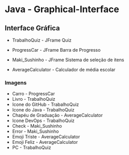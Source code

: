 # Java - Graphical-Interface

## Interface Gráfica

- TrabalhoQuiz - JFrame Quiz

- ProgressCar - JFrame Barra de Progresso

- Maki_Sushinho - JFrame Sistema de seleção de itens

- AverageCalculator - Calculador de média escolar

### Imagens

- Carro - ProgressCar
- Livro - TrabalhoQuiz
- Icone do GitHub - TrabalhoQuiz
- Icone do Java - TrabalhoQuiz
- Chapéu de Graduação - AverageCalculator
- Icone DevOps - TrabalhoQuiz
- Check - Maki_Sushinho
- Error - Maki_Sushinho
- Emoji Triste - AverageCalculator
- Emoji Feliz - AverageCalculator
- PC - TrabalhoQuiz
